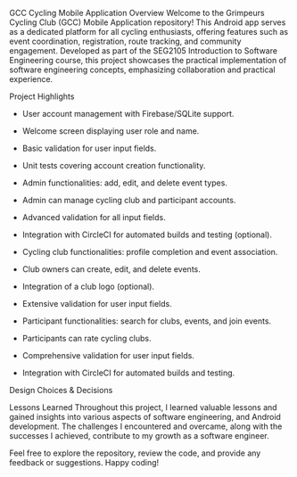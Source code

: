 GCC Cycling Mobile Application
Overview
Welcome to the Grimpeurs Cycling Club (GCC) Mobile Application repository! This Android app serves as a dedicated platform for all cycling enthusiasts, offering features such as event coordination, registration, route tracking, and community engagement. Developed as part of the SEG2105 Introduction to Software Engineering course, this project showcases the practical implementation of software engineering concepts, emphasizing collaboration and practical experience.


Project Highlights
- User account management with Firebase/SQLite support.
- Welcome screen displaying user role and name.
- Basic validation for user input fields.
- Unit tests covering account creation functionality.

- Admin functionalities: add, edit, and delete event types.
- Admin can manage cycling club and participant accounts.
- Advanced validation for all input fields.
- Integration with CircleCI for automated builds and testing (optional).

- Cycling club functionalities: profile completion and event association.
- Club owners can create, edit, and delete events.
- Integration of a club logo (optional).
- Extensive validation for user input fields.

- Participant functionalities: search for clubs, events, and join events.
- Participants can rate cycling clubs.
- Comprehensive validation for user input fields.
- Integration with CircleCI for automated builds and testing.

Design Choices & Decisions

Lessons Learned
Throughout this project, I learned valuable lessons and gained insights into various aspects of software engineering, and Android development. The challenges I encountered and overcame, along with the successes I achieved, contribute to my growth as a software engineer.


Feel free to explore the repository, review the code, and provide any feedback or suggestions. Happy coding!
